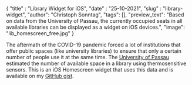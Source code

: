 {
      "title" : "Library Widget for iOS",
      "date"  : "25-10-2021",
      "slug"  : "library-widget",
      "author": "Christoph Sonntag",
      "tags": [],
      "preview_text": "Based on data from the University of Passau, the currently occupied seats in all available libraries can be displayed as a widget on iOS devices.",
      "image": "lib_homescreen_free.jpg"
}

The aftermath of the COVID-19 pandemic forced a lot of institutions that offer public 
spaces (like university libraries) to ensure that only a certain number of people use it at the same time. 
The [University of Passau](https://www.uni-passau.de) estimated the number of available space in a library using 
thermosensitive sensors. 
This is an iOS Homescreen widget that uses this data and is available on my [GitHub gist](https://gist.github.com/chrisonntag/645d782bd9e48a71c6c2b84b21cfb734).


